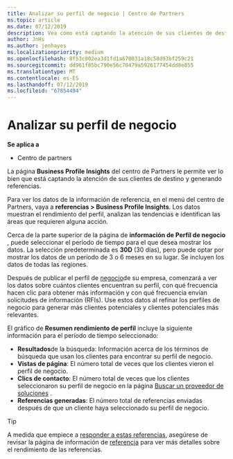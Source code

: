 ```yaml
---
title: Analizar su perfil de negocio | Centro de Partners
ms.topic: article
ms.date: 07/12/2019
description: Vea cómo está captando la atención de sus clientes de destino y generando referencias.
author: JnHs
ms.author: jenhayes
ms.localizationpriority: medium
ms.openlocfilehash: 8f53c002ea3d1fd1a670031a18c58d93bf259c21
ms.sourcegitcommit: dd961f85bc790e56c70479a5926177454dd8e855
ms.translationtype: MT
ms.contentlocale: es-ES
ms.lasthandoff: 07/12/2019
ms.locfileid: "67854494"
---
```

# <a name="analyze-your-business-profile"></a>Analizar su perfil de negocio
<!-- 
https://go.microsoft.com/fwlink/?linkid=849120
-->

**Se aplica a**

- Centro de partners

La página **Business Profile Insights** del centro de Partners le permite ver lo bien que está captando la atención de sus clientes de destino y generando referencias.

Para ver los datos de la información de referencia, en el menú del centro de Partners, vaya a **referencias > Business Profile Insights**. Los datos muestran el rendimiento del perfil, analizan las tendencias e identifican las áreas que requieren alguna acción.

Cerca de la parte superior de la página de **información de Perfil de negocio** , puede seleccionar el período de tiempo para el que desea mostrar los datos. La selección predeterminada es **30D** (30 días), pero puede optar por mostrar los datos de un período de 3 o 6 meses en su lugar. Se incluyen los datos de todas las regiones.

Después de publicar el perfil de [negocio](create-a-marketing-profile.md)de su empresa, comenzará a ver los datos sobre cuántos clientes encuentran su perfil, con qué frecuencia hacen clic para obtener más información y con qué frecuencia envían solicitudes de información (RFIs). Use estos datos al refinar los perfiles de negocio para generar más clientes potenciales y clientes potenciales más relevantes.

El gráfico de **Resumen rendimiento de perfil** incluye la siguiente información para el período de tiempo seleccionado:

- **Resultados**de la búsqueda: Información acerca de los términos de búsqueda que usan los clientes para encontrar su perfil de negocio.
- **Vistas de página**: El número total de veces que los clientes vieron el perfil de negocio.
- **Clics de contacto**: El número total de veces que los clientes seleccionaron su perfil de negocio en la página [Buscar un proveedor de soluciones](https://www.microsoft.com/solution-providers/home) .
- **Referencias generadas**: El número total de referencias enviadas después de que un cliente haya seleccionado su perfil de negocio.

> [!TIP]
> A medida que empiece a [responder a estas referencias](responding-to-referrals.md), asegúrese de revisar la página de información de [referencia](referral-insights.md) para ver más detalles sobre el rendimiento de las referencias.
